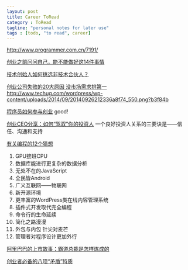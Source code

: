 ```yaml
---
layout: post
title: Career ToRead
category : ToRead
tagline: "personal notes for later use"
tags : [todo, "to read", career]
---
```


http://www.programmer.com.cn/7191/

[创业之前问问自己，能不能做好这14件事情](http://www.techug.com/14-things-you-better-love-before-becoming-an-entrepreneur)

[技术创始人如何挑选非技术合伙人？](http://www.techug.com/how-to-choose-founder)

[创业公司失败的20大原因 没市场需求排第一](http://www.techug.com/reasons-of-startup-fail)
http://www.techug.com/wordpress/wp-content/uploads/2014/09/20140926212336a8f74_550.png?b3f84b

[程序员如何参与创业](http://www.techug.com/programmer-and-startup) good!

[创业CEO分享：如何“驾驭”你的投资人](http://www.iteye.com/news/29474)
一个良好投资人关系的三要诀是——信任、沟通和支持

[有关编程的12个猜想](http://www.iteye.com/news/29498)
1. GPU接班CPU
2. 数据库能进行更复杂的数据分析
3. 无处不在的JavaScript
4. 全民皆Android 
5. 广义互联网——物联网
6. 新开源环境
7. 更丰富的WordPress类在线内容管理系统
8. 插件式开发取代完全编程  
9. 命令行的生命延续
10. 简化之路漫漫
11. 外包与内包 针尖对麦芒
12. 管理者对程序设计更加外行


[阿里巴巴的上市故事：霸道总裁是怎样炼成的](http://www.36kr.com/p/215464.html)

[创业者必备的八项“矛盾”特质](http://www.36kr.com/p/215490.html)









